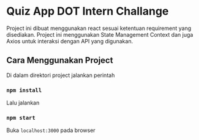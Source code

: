 # Quiz App DOT Intern Challange

Project ini dibuat menggunakan react sesuai ketentuan requirement yang disediakan. Project ini menggunakan State Management Context dan juga Axios untuk interaksi dengan API yang digunakan.

## Cara Menggunakan Project

Di dalam direktori project jalankan perintah
### `npm install`
Lalu jalankan
### `npm start`

Buka `localhost:3000` pada browser

